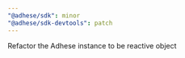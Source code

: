 ```yaml
---
"@adhese/sdk": minor
"@adhese/sdk-devtools": patch
---
```


Refactor the Adhese instance to be reactive object
